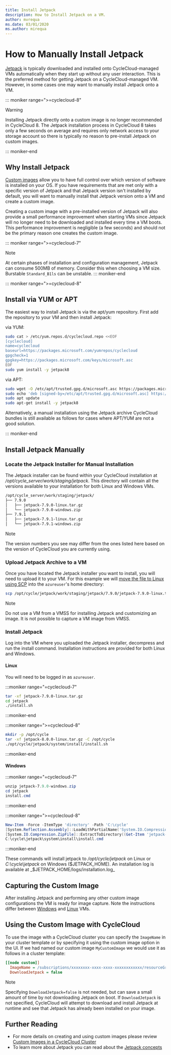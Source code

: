 ```yaml
---
title: Install Jetpack
description: How to Install Jetpack on a VM.
author: mvrequa
ms.date: 03/01/2020
ms.author: mirequa
---
```


# How to Manually Install Jetpack

[Jetpack](../jetpack.md) is typically downloaded and installed onto CycleCloud-managed VMs automatically when they start up without any user interaction. This is the preferred method for getting Jetpack on a CycleCloud-managed VM. However, in some cases one may want to manually install Jetpack onto a VM.

::: moniker range=">=cyclecloud-8"
> [!WARNING]
> Installing Jetpack directly onto a custom image is no longer recommended in CycleCloud 8. The Jetpack installation process in CycleCloud 8 takes only a few seconds on average and requires only network access to your storage account so there is typically no reason to pre-install Jetpack on custom images. 

::: moniker-end

## Why Install Jetpack

[Custom images](create-custom-image.md) allow you to have full control over which version of software is installed on your OS. If you have requirements that are met only with a specific version of Jetpack and that Jetpack version isn't installed by default, you will want to manually install that Jetpack version onto a VM and create a custom image.

Creating a custom image with a pre-installed version of Jetpack will also provide a small performance improvement when starting VMs since Jetpack will no longer need to be downloaded and installed every time a VM boots. This performance improvement is negligible (a few seconds) and should not be the primary reason one creates the custom image.


::: moniker range=">=cyclecloud-7"
> [!NOTE]
> At certain phases of installation and configuration management, Jetpack can consume 500MB of memory. 
> Consider this when choosing a VM size. Burstable `Standard_B1ls` can be unstable.
::: moniker-end

::: moniker range=">=cyclecloud-8"  
## Install via YUM or APT

The easiest way to install Jetpack is via the apt/yum repository. First add the repository to your VM and then install Jetpack:

via YUM:

```bash
sudo cat > /etc/yum.repos.d/cyclecloud.repo <<EOF
[cyclecloud]
name=cyclecloud
baseurl=https://packages.microsoft.com/yumrepos/cyclecloud
gpgcheck=1
gpgkey=https://packages.microsoft.com/keys/microsoft.asc
EOF
sudo yum install -y jetpack8
```

via APT:

```bash
sudo wget -O /etc/apt/trusted.gpg.d/microsoft.asc https://packages.microsoft.com/keys/microsoft.asc
sudo echo 'deb [signed-by=/etc/apt/trusted.gpg.d/microsoft.asc] https://packages.microsoft.com/repos/cyclecloud bionic main' > /etc/apt/sources.list.d/cyclecloud.list
sudo apt update
sudo apt-get install -y jetpack8
```

Alternatively, a manual installation using the Jetpack archive CycleCloud bundles is still available as follows for cases where APT/YUM are not a good solution.

::: moniker-end

## Install Jetpack Manually

### Locate the Jetpack Installer for Manual Installation

The Jetpack installer can be found within your CycleCloud installation at _/opt/cycle_server/work/staging/jetpack_. This directory will contain all the versions available to your installation for both Linux and Windows VMs.

```txt
/opt/cycle_server/work/staging/jetpack/
├── 7.9.0
│   ├── jetpack-7.9.0-linux.tar.gz
│   └── jetpack-7.9.0-windows.zip
├── 7.9.1
│   ├── jetpack-7.9.1-linux.tar.gz
│   └── jetpack-7.9.1-windows.zip
```

> [!NOTE]
> The version numbers you see may differ from the ones listed here based on the version of CycleCloud you are currently using.


### Upload Jetpack Archive to a VM

Once you have located the Jetpack installer you want to install, you will need to upload it to your VM. For this example we will [move the file to Linux using SCP](/azure/virtual-machines/linux/copy-files-to-linux-vm-using-scp) into the `azureuser`'s home directory:

```bash
scp /opt/cycle/jetpack/work/staging/jetpack/7.9.0/jetpack-7.9.0-linux.tar.gz azureuser@myserver.eastus.cloudapp.com:/home/azureuser
```

> [!NOTE]
> Do not use a VM from a VMSS for installing Jetpack and customizing an image. It is not possible to capture a VM image from VMSS.

### Install Jetpack

Log into the VM where you uploaded the Jetpack installer, decompress and run the install command. Installation instructions are provided for both Linux and Windows.

#### Linux

You will need to be logged in as `azureuser`.

:::moniker range="=cyclecloud-7"

```bash
tar -xf jetpack-7.9.0-linux.tar.gz
cd jetpack
./install.sh
```

:::moniker-end

:::moniker range=">=cyclecloud-8"

```bash
mkdir -p /opt/cycle
tar -xf jetpack-8.0.0-linux.tar.gz -C /opt/cycle
./opt/cycle/jetpack/system/install/install.sh
```

:::moniker-end


#### Windows

:::moniker range="=cyclecloud-7"

```Powershell
unzip jetpack-7.9.0-windows.zip
cd jetpack
install.cmd
```

:::moniker-end


:::moniker range=">=cyclecloud-8"

```powershell
New-Item -Force -ItemType 'directory' -Path 'C:\cycle'
[System.Reflection.Assembly]::LoadWithPartialName('System.IO.Compression.FileSystem')
[System.IO.Compression.ZipFile]::ExtractToDirectory((Get-Item 'jetpack-8.0.0-windows.zip'), (Get-Item 'C:\cycle'))
C:\cycle\jetpack\system\install\install.cmd
```

:::moniker-end

These commands will install jetpack to _/opt/cycle/jetpack_ on Linux or _C:\cycle\jetpack_ on Windows ($JETPACK_HOME). An installation log is available at _$JETPACK_HOME/logs/installation.log_

## Capturing the Custom Image

After installing Jetpack and performing any other custom image configurations the
VM is ready for image capture. Note the instructions differ between [Windows](/azure/virtual-machines/windows/capture-image-resource)
and [Linux](/azure/virtual-machines/linux/capture-image) VMs.

## Using the Custom Image with CycleCloud

To use the image with a CycleCloud cluster you can specify the `ImageName` in your cluster template or by specifying it using the custom image option in the UI. If we had named our custom image `MyCustomImage` we would use it as follows in a cluster template:

```ini
[[node custom]]
  ImageName = /subscriptions/xxxxxxxx-xxxx-xxxx-xxxxxxxxxxxx/resourceGroups/MyResourceGroup/providers/Microsoft.Compute/images/MyCustomImage
  DownloadJetpack = false
```

> [!NOTE]
> Specifying `DownloadJetpack=false` is not needed, but can save a small amount of time by not downloading Jetpack on boot. If `DownloadJetpack` is not specified, CycleCloud will attempt to download and install Jetpack at runtime and see that Jetpack has already been installed on your image. 

## Further Reading

* For more details on creating and using custom images please review [Custom Images in a CycleCloud Cluster](create-custom-image.md)
* To learn more about Jetpack you can read about the [Jetpack concepts](../jetpack.md)
